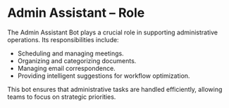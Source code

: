 # Admin Assistant – Role

The Admin Assistant Bot plays a crucial role in supporting administrative operations. Its responsibilities include:

- Scheduling and managing meetings.
- Organizing and categorizing documents.
- Managing email correspondence.
- Providing intelligent suggestions for workflow optimization.

This bot ensures that administrative tasks are handled efficiently, allowing teams to focus on strategic priorities.